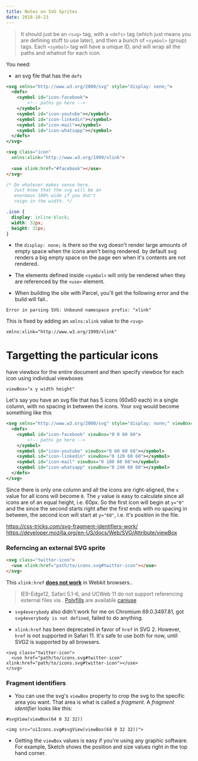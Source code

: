 ```yaml
---
title: Notes on SVG Sprites
date: 2018-10-23
---
```


> It should just be an `<svg>` tag, with a `<defs>` tag (which just means you are defining stuff to use later), and then a bunch of `<symbol>` (group) tags. Each `<symbol>` tag will have a unique ID, and will wrap all the paths and whatnot for each icon.

You need:

- an svg file that has the `defs`

```xml
<svg xmlns="http://www.w3.org/2000/svg" style="display: none;">
  <defs>
    <symbol id="icon-facebook">
    	<!-- paths go here -->
    </symbol>
    <symbol id="icon-youtube"></symbol>
    <symbol id="icon-linkedin"></symbol>
    <symbol id="icon-mail"></symbol>
    <symbol id="icon-whatsapp"></symbol>
  </defs>
</svg>
```

```html
<svg class="icon"
  xmlns:xlink="http://www.w3.org/1999/xlink">
  
  <use xlink:href="#facebook"></use>
</svg>
```

```css
/* Do whatever makes sense here.
   Just know that the svg will be an 
   enormous 100% wide if you don't 
   reign in the width. */

.icon {
  display: inline-block;
  width: 32px;
  height: 32px;
}
```

- the `display: none;` is there so the svg doesn't render large amounts of empty space when the icons aren't being rendered. by default svg renders a big empty space on the page een when it's contents are not rendered.
- The elements defined inside `<symbol>` will only be rendered when they are referenced by the `<use>` element.

- When building the site with Parcel, you'll get the following error and the build will fail..

```
Error in parsing SVG: Unbound namespace prefix: "xlink"
```

This is fixed by adding an `xmlns:xlink` value to the `<svg>`

```xml
xmlns:xlink="http://www.w3.org/1999/xlink"
```

# Targetting the particular icons

have viewbox for the entire document and then specify viewbox for each icon using individual viewboxes

```
viewBox="x y width height"
```

Let's say you have an svg file that has 5 icons (60x60 each) in a single column, with no spacing in between the icons. Your svg would become something like this

```xml
<svg xmlns="http://www.w3.org/2000/svg" style="display: none;" viewBox="0 0 60 300"> <!-- viewBox="x y width height" -->
  <defs>
    <symbol id="icon-facebook" viewBox="0 0 60 60"> 
    	<!-- paths go here -->
    </symbol>
    <symbol id="icon-youtube" viewBox="0 60 60 60"></symbol>
    <symbol id="icon-linkedin" viewBox="0 120 60 60"></symbol>
    <symbol id="icon-mail" viewBox="0 180 60 60"></symbol>
    <symbol id="icon-whatsapp" viewBox="0 240 60 60"></symbol>
  </defs>
</svg>
```

Since there is only one column and all the icons are right-aligned, the `x` value for all icons will become `0`. The `y` value is easy to calculate since all icons are of an equal height, i.e. 60px. So the first icon will begin at `y="0"` and the since the second starts right after the first ends with no spacing in between, the second icon will start at `y="60"`, i.e. it's position in the file.

https://css-tricks.com/svg-fragment-identifiers-work/
https://developer.mozilla.org/en-US/docs/Web/SVG/Attribute/viewBox


### Referncing an external SVG sprite

```html
<svg class="twitter-icon">
  <use xlink:href="path/to/icons.svg#twitter-icon"></use>
</svg>
```

This `xlink:href` [**does not work**](https://stackoverflow.com/a/50153048) in Webkit browsers..

> IE9-Edge12, Safari 5.1-6, and UCWeb 11 do not support referencing external files via <use xlink:href>. [Polyfills](https://github.com/jonathantneal/svg4everybody) are available [caniuse](https://caniuse.com/#search=svg)

- `svg4everybody` also didn't work for me on Chromium 69.0.3497.81, got `svg4everybody is not defined`, failed to do anything.

- `xlink:href` has been deprecated in favor of `href` in SVG 2. However, `href` is not supported in Safari 11. It's safe to use both for now, until SVG2 is supported by all browsers.

```
<svg class="twitter-icon">
  <use href="path/to/icons.svg#twitter-icon" xlink:href="path/to/icons.svg#twitter-icon"></use>
</svg>
```


### Fragment identifiers
- You can use the svg's `viewBox` property to crop the svg to the specific area you want. That area is what is called a _fragment_. A _fragment identifier_ looks like this:

```
#svgView(viewBox(64 0 32 32))
```

```
<img src="uiIcons.svg#svgView(viewBox(64 0 32 32))">
```
- Getting the `viewBox` values is easy if you're using any graphic software. For example, Sketch shows the position and size values right in the top hand corner. 

